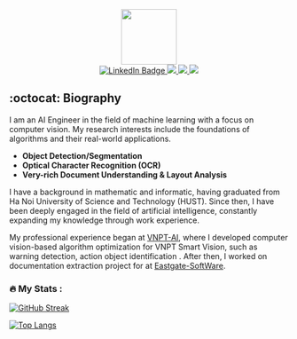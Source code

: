 <div id="header" align="center">
    <img src="https://media.giphy.com/media/13HBDT4QSTpveU/giphy.gif" width="100"/>
</div>

<div id="badges" align="center">
  <a href="https://www.linkedin.com/in/tuong-tran-ngoc-885482154">
    <img src="https://img.shields.io/badge/LinkedIn-blue?style=for-the-badge&logo=linkedin&logoColor=white" alt="LinkedIn Badge"/>
  </a>
  <a href="https://github.com/tuongtranngoc">
    <img src="https://img.shields.io/badge/GitHub-100000?style=for-the-badge&logo=github&logoColor=white"/>
  </a>
  <a href="https://leetcode.com/ngoctuongwindy/">
    <img src="https://img.shields.io/badge/-LeetCode-FFA116?style=for-the-badge&logo=LeetCode&logoColor=black"/>
  </a>
  <a href="your-twitter-URL">
    <img src="https://img.shields.io/badge/Kaggle-20BEFF?style=for-the-badge&logo=Kaggle&logoColor=white"/>
  </a>
</div>

## :octocat: Biography
I am an AI Engineer in the field of machine learning with a focus on computer vision. My research interests include the foundations of algorithms and their real-world applications.
+ **Object Detection/Segmentation**
+ **Optical Character Recognition (OCR)**
+ **Very-rich Document Understanding & Layout Analysis**

I have a background in mathematic and informatic, having graduated from Ha Noi University of Science and Technology (HUST). Since then, I have been deeply engaged in the field of artificial intelligence, constantly expanding my knowledge through work experience.

My professional experience began at [VNPT-AI](https://icenter.ai/vi), where I developed computer vision-based algorithm optimization for VNPT Smart Vision, such as warning detection, action object identification . After then, I worked on documentation extraction project for at [Eastgate-SoftWare](https://eastgate-software.com/).

### :fire: My Stats :

[![GitHub Streak](http://github-readme-streak-stats.herokuapp.com?user=tuongtranngoc)](https://git.io/streak-stats)

[![Top Langs](https://github-readme-stats.vercel.app/api/top-langs/?username=tuongtranngoc&layout=compact&theme=vision-friendly-dark)](https://github.com/anuraghazra/github-readme-stats)

